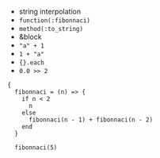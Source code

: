 - string interpolation
- `function(:fibonnaci)`
- `method(:to_string)`
- &block
- `"a" + 1`
- `1 + "a"`
- `{}.each`
- `0.0 >> 2`

```
{
  fibonnaci = (n) => {
    if n < 2
      n
    else
      fibonnaci(n - 1) + fibonnaci(n - 2)
    end
  }

  fibonnaci(5)
```
